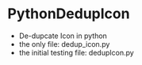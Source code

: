 # PythonDedupIcon
- De-dupcate Icon in python
- the only file: dedup_icon.py
- the initial testing file: dedupIcon.py
